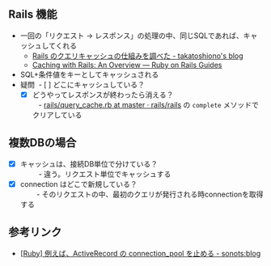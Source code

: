 ## Rails 機能
- 一回の「リクエスト -> レスポンス」の処理の中、同じSQLであれば、キャッシュしてくれる
  - [Rails のクエリキャッシュの仕組みを調べた - takatoshiono's blog](http://takatoshiono.hatenablog.com/entry/2015/06/20/005835)
  - [Caching with Rails: An Overview — Ruby on Rails Guides](http://guides.rubyonrails.org/caching_with_rails.html#sql-caching)
- SQL+条件値をキーとしてキャッシュされる
- 疑問
  - [ ] どこにキャッシュしている？
  - [x] どうやってレスポンスが終わったら消える？  
    - [rails/query_cache.rb at master · rails/rails](https://github.com/rails/rails/blob/master/activerecord/lib/active_record/query_cache.rb) の `complete` メソッドでクリアしている
    
## 複数DBの場合
- [x] キャッシュは、接続DB単位で分けている？  
　　  - 違う。リクエスト単位でキャッシュする
- [x] connection はどこで新規している？  
 　　 - そのリクエストの中、最初のクエリが発行される時connectionを取得する
  
## 参考リンク
- [[Ruby] 例えば、ActiveRecord の connection_pool を止める - sonots:blog](http://blog.livedoor.jp/sonots/archives/38797925.html)
